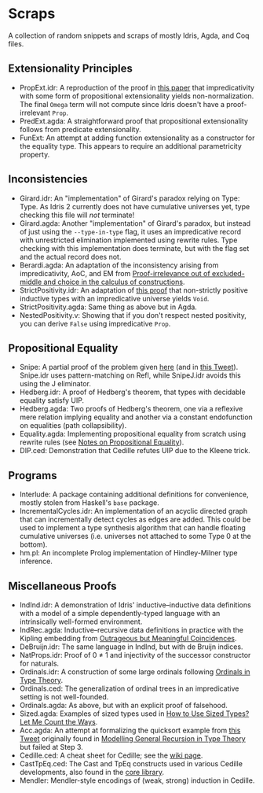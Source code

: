 # Scraps

A collection of random snippets and scraps of mostly Idris, Agda, and Coq files.

## Extensionality Principles

* PropExt.idr: A reproduction of the proof in [this paper](https://doi.org/10.23638/LMCS-16(2:14)2020)
  that impredicativity with some form of propositional extensionality yields non-normalization.
  The final `Omega` term will not compute since Idris doesn't have a proof-irrelevant `Prop`.
* PredExt.agda: A straightforward proof that propositional extensionality follows from predicate extensionality.
* FunExt: An attempt at adding function extensionality as a constructor for the equality type.
  This appears to require an additional parametricity property.

## Inconsistencies

* Girard.idr: An "implementation" of Girard's paradox relying on Type: Type.
  As Idris 2 currently does not have cumulative universes yet, type checking this file will *not* terminate!
* Girard.agda: Another "implementation" of Girard's paradox, but instead of just using the `--type-in-type` flag,
  it uses an impredicative record with unrestricted elimination implemented using rewrite rules.
  Type checking with this implementation does terminate, but with the flag set and the actual record does not.
* Berardi.agda: An adaptation of the inconsistency arising from impredicativity, AoC, and EM from
  [Proof-irrelevance out of excluded-middle and choice in the calculus of constructions](https://doi.org/10.1017/S0956796800001829).
* StrictPositivity.idr: An adaptation of [this proof](http://vilhelms.github.io/posts/why-must-inductive-types-be-strictly-positive/)
  that non-strictly positive inductive types with an impredicative universe yields `Void`.
* StrictPositivity.agda: Same thing as above but in Agda.
* NestedPositivity.v: Showing that if you don't respect nested positivity, you can derive `False` using impredicative `Prop`.

## Propositional Equality

* Snipe: A partial proof of the problem given [here](https://sympa.inria.fr/sympa/arc/coq-club/2020-10/msg00010.html)
  (and in [this Tweet](https://twitter.com/TaliaRinger/status/1314805118299037696)).
  Snipe.idr uses pattern-matching on Refl, while SnipeJ.idr avoids this using the J eliminator.
* Hedberg.idr: A proof of Hedberg's theorem, that types with decidable equality satisfy UIP.
* Hedberg.agda: Two proofs of Hedberg's theorem, one via a reflexive mere relation implying equality
  and another via a constant endofunction on equalities (path collapsibility).
* Equality.agda: Implementing propositional equality from scratch using rewrite rules 
  (see [Notes on Propositional Equality](https://ionathan.ch/2021/05/25/notes-on-equality.html)).
* DIP.ced: Demonstration that Cedille refutes UIP due to the Kleene trick.

## Programs

* Interlude: A package containing additional definitions for convenience, mostly stolen from Haskell's `base` package.
* IncrementalCycles.idr: An implementation of an acyclic directed graph that can incrementally detect cycles as edges are added.
  This could be used to implement a type synthesis algorithm that can handle floating cumulative universes
  (i.e. universes not attached to some Type 0 at the bottom).
* hm.pl: An incomplete Prolog implementation of Hindley-Milner type inference.

## Miscellaneous Proofs

* IndInd.idr: A demonstration of Idris' inductive–inductive data definitions with a model
  of a simple dependently-typed language with an intrinsically well-formed environment.
* IndRec.agda: Inductive–recursive data definitions in practice with the Kipling embedding
  from [Outrageous but Meaningful Coincidences](https://personal.cis.strath.ac.uk/conor.mcbride/pub/DepRep/DepRep.pdf).
* DeBruijn.idr: The same language in IndInd, but with de Bruijn indices.
* NatProps.idr: Proof of 0 ≠ 1 and injectivity of the successor constructor for naturals.
* Ordinals.idr: A construction of some large ordinals following [Ordinals in Type Theory](http://www.cse.chalmers.se/~coquand/ordinal.ps).
* Ordinals.ced: The generalization of ordinal trees in an impredicative setting is not well-founded.
* Ordinals.agda: As above, but with an explicit proof of falsehood.
* Sized.agda: Examples of sized types used in [How to Use Sized Types? Let Me Count the Ways](https://ionathan.ch/2021/08/26/using-sized-types.html).
* Acc.agda: An attempt at formalizing the quicksort example from [this Tweet](https://twitter.com/jonmsterling/status/1444640259552251921)
  originally found in [Modelling General Recursion in Type Theory](http://dx.doi.org/10.1017/S0960129505004822) but failed at Step 3.
* Cedille.ced: A cheat sheet for Cedille; see the [wiki page](https://github.com/ionathanch/ionathanch/wiki/Cedille).
* CastTpEq.ced: The Cast and TpEq constructs used in various Cedille developments, also found in the [core library](https://github.com/cedille/cedille/tree/master/new-lib/core).
* Mendler: Mendler-style encodings of (weak, strong) induction in Cedille.
